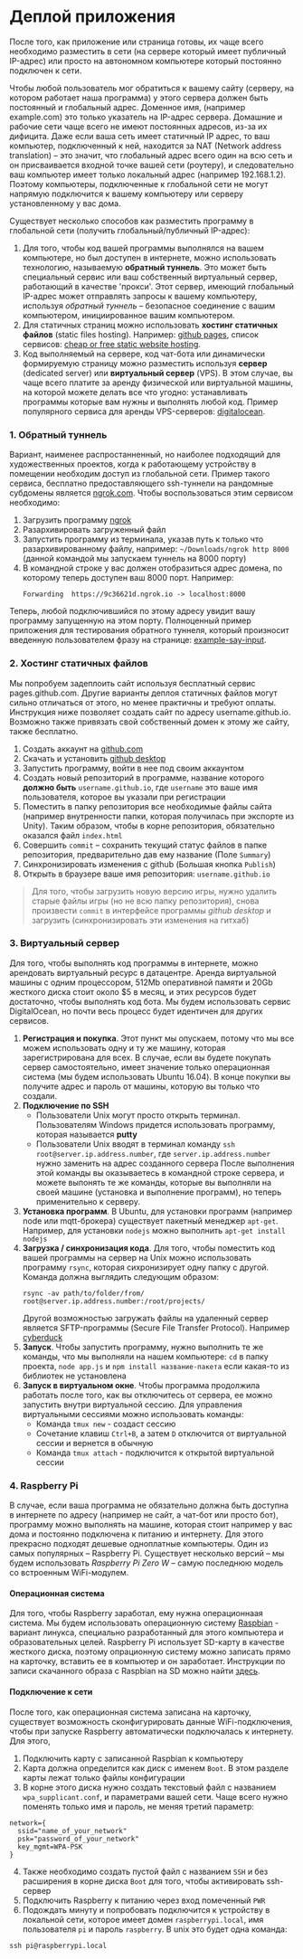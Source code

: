 # Деплой приложения

После того, как приложение или страница готовы, их чаще всего необходимо разместить в сети (на сервере который имеет публичный IP-адрес) или просто на автономном компьютере который постоянно подключен к сети.

Чтобы любой пользователь мог обратиться к вашему сайту (серверу, на котором работает наша программа) у этого сервера должен быть постоянный и глобальный адрес. Доменное имя, (например example.com) это только указатель на IP-адрес сервера. Домашние и рабочие сети чаще всего не имеют постоянных адресов, из-за их дифицита. Даже если ваша сеть имеет статичный IP адрес, то ваш компьютер, подключенный к ней, находится за NAT (Network address translation) – это значит, что глобальный адрес всего один на всю сеть и он присваивается входной точке вашей сети (роутеру), и следовательно ваш компьютер имеет только локальный адрес (например 192.168.1.2). Поэтому компьютеры, подключенные к глобальной сети не могут напрямую подключится к вашему компьютеру или серверу установленному у вас дома.

Существует несколько способов как разместить программу в глобальной сети (получить глобальный/публичный IP-адрес):

1. Для того, чтобы код вашей программы выполнялся на вашем компьютере, но был доступен в интернете, можно использовать технологию, называемую __обратный туннель__. Это может быть специальный сервис или ваш собственный виртуальный сервер, работающий в качестве 'прокси'. Этот сервер, имеющий глобальный IP-адрес может отправлять запросы к вашему компьютеру, используя _обратный туннель_ – безопасное соединение с вашим компьютером, инициированное вашим компьютером.
2. Для статичных страниц можно использовать __хостинг статичных файлов__ (static files hosting). Например: [github pages](https://pages.github.com/), список сервисов: [cheap or free static website hosting](http://alignedleft.com/resources/cheap-web-hosting).
3. Код выполняемый на сервере, код чат-бота или динамически формируемую страницу можно разместить используя __сервер__ (dedicated server) или __виртуальный сервер__ (VPS). В этом случае, вы чаще всего платите за аренду физической или виртуальной машины, на которой можете делать все что угодно: устанавливать программы которые вам нужны и выполнять любой код. Пример популярного сервиса для аренды VPS-серверов: [digitalocean](http://digitalocean.com).


### 1. Обратный туннель

Вариант, наименее распростанненный, но наиболее подходящий для художественных проектов, когда к работающему устройству в помещении необходим доступ из глобальной сети. Пример такого сервиса, бесплатно предоставляющего ssh-туннели на рандомные субдомены является [ngrok.com](https://ngrok.com). Чтобы воспользоваться этим сервисом необходимо:

1. Загрузить программу [ngrok](https://ngrok.com/download)
2. Разархивировать загруженный файл
3. Запустить программу из терминала, указав путь к только что разархивированному файлу, например: `~/Downloads/ngrok http 8000` (данной командой мы запускаем туннель на 8000 порту)
4. В командной строке у вас должен отобразиться адрес домена, по которому теперь доступен ваш 8000 порт. Например:
    ```
    Forwarding  https://9c36621d.ngrok.io -> localhost:8000
    ```

Теперь, любой подключившийся по этому адресу увидит вашу программу запущенную на этом порту. Полноценный пример приложения для тестирования обратного туннеля, который произносит введенную пользователем фразу на странице: [example-say-input](../workshop-simple-interface/example-say-input).


### 2. Хостинг статичных файлов

Мы попробуем задеплоить сайт используя бесплатный сервис pages.github.com. Другие варианты деплоя статичных файлов могут сильно отличаться от этого, но менее практичны и требуют оплаты. Инструкция ниже позволяет создать сайт по адресу username.github.io. Возможно также привязать свой собственный домен к этому же сайту, также бесплатно.

1. Создать аккаунт на [github.com](https://github.com)
2. Скачать и установить [github desktop](https://desktop.github.com/)
3. Запустить программу, войти в нее под своим аккаунтом
4. Создать новый репозиторий в программе, название которого __должно быть__ `username.github.io`, где `username` это ваше имя пользователя, которое вы указали при регистрации
5. Поместить в папку репозитория все необходимые файлы сайта (например внутренности папки, которая получилась при экспорте из Unity). Таким образом, чтобы в корне репозитория, обязательно оказался файл `index.html`
6. Совершить `commit` – сохранить текущий статус файлов в папке репозитория, предварительно дав ему название (Поле `Summary`)
7. Синхронизировать изменения с github (Большая кнопка `Publish`)
8. Открыть в браузере ваше имя репозитория: `username.github.io`

> Для того, чтобы загрузить новую версию игры, нужно удалить старые файлы игры (но не всю папку репозитория), снова произвести `commit` в интерфейсе программы _github desktop_ и загрузить (синхронизировать эти изменения на гитхаб)


### 3. Виртуальный сервер

Для того, чтобы выполнять код программы в интернете, можно арендовать виртуальный ресурс в датацентре. Аренда виртуальной машины с одним процессором, 512Mb оперативной памяти и 20Gb жесткого диска стоит около $5 в месяц, и этих ресурсов будет достаточно, чтобы выполнять код бота. Мы будем использовать сервис DigitalOcean, но почти весь процесс будет идентичен для других сервисов.

1. __Регистрация и покупка__. Этот пункт мы опускаем, потому что мы все можем использовать одну и ту же машину, которая зарегистрирована для всех. В случае, если вы будете покупать сервер самостоятельно, имеет значение только операционная система (мы будем использовать Ubuntu 16.04). В конце покупки вы получите адрес и пароль от машины, которую вы только что создали.
2. __Подключение по SSH__
    - Пользователи Unix могут просто открыть терминал. Пользователям Windows придется использовать программу, которая называется __putty__
    - Пользователи Unix вводят в терминал команду `ssh root@server.ip.address.number`, где `server.ip.address.number` нужно заменить на адрес созданного сервера
    После выполнения этой команды вы оказываетесь в командной строке сервера, и можете выпонять те же команды, которые вы выполняли на своей машине (установка и выполнение программ), но теперь применительно к серверу.
3. __Установка программ__. В Ubuntu, для установки программ (например node или mqtt-брокера) существует пакетный менеджер `apt-get`. Например, для установки `nodejs` можно выполнить `apt-get install nodejs`
4. __Загрузка / cинхронизация кода__. Для того, чтобы поместить код вашей программы на сервер на Unix можно использовать программу `rsync`, которая сихронизирует одну папку с другой. Команда должна выглядить следующим образом:
   ```
   rsync -av path/to/folder/from/ root@server.ip.address.number:/root/projects/
   ```
   Другой возможностью загружать файлы на удаленный сервер является SFTP-программы (Secure File Transfer Protocol). Например [cyberduck](https://cyberduck.io/)
5. __Запуск__. Чтобы запустить программу, нужно выполнить те же команды, что мы выполняли на нашем компьютере: `cd` в папку проекта, `node app.js` и `npm install название-пакета` если какая-то из библиотек не установлена
6. __Запуск в виртуальном окне__. Чтобы программа продолжила работать после того, как вы отключитесь от сервера, ее можно запустить внутри виртуальной сессию. Для управления виртуальными сессиями можно использовать команды:
    - Команда `tmux new` - создаст сессию
    - Сочетание клавиш `Ctrl+B`, а затем `D` отключится от виртуальной сессии и вернется в обычную
    - Команда `tmux attach` - подключится к открытой виртуальной сессии


### 4. Raspberry Pi

В случае, если ваша программа не обязательно должна быть доступна в интернете по адресу (например не сайт, а чат-бот или просто бот), программу можно выполнять на машине, которая стоит например у вас дома и постоянно подключена к питанию и интернету. Для этого прекрасно подходят дешевые одноплатные компьютеры. Один из самых популярных – Raspberry Pi. Существует несколько версий – мы будем использовать _Raspberry Pi Zero W_ – самую последнюю модель со встроенным WiFi-модулем.

#### Операционная система

Для того, чтобы Raspberry заработал, ему нужна операционнаая система. Мы будем использовать операционную систему [Raspbian](https://www.raspberrypi.org/downloads/raspbian/) - вариант линукса, специально разработанный для этого компьютера и образовательных целей. Raspberry Pi использует SD-карту в качестве жесткого диска, поэтому опрационную систему можно записать прямо на карточку, вставить ее в компьютер и он заработает. Инструкции по записи скачанного образа с Raspbian на SD можно найти [здесь](https://www.raspberrypi.org/documentation/installation/installing-images/README.md).

#### Подключение к сети

После того, как операционная система записана на карточку, существует возможность сконфигурировать данные WiFi-подключения, чтобы при запуске Raspberry автоматически подключалась к интернету. Для этого,
1. Подключить карту с записанной Raspbian к компьютеру
2. Карта должна определится как диск с именем `Boot`. В этом разделе карты лежат только файлы конфигурации
3. В корне этого диска нужно создать текстовый файл с названием `wpa_supplicant.conf`, и параметрами вашей сети. Чаще всего нужно поменять только имя и пароль, не меняя третий параметр:
```
network={
  ssid="name_of_your_network"
  psk="password_of_your_network"
  key_mgmt=WPA-PSK
}
```
4. Также необходимо создать пустой файл с названием `SSH` и без расширения в корне диска `Boot` для того, чтобы активировать ssh-сервер
5. Подключить Raspberry к питанию через вход помеченный `PWR`
6. Подождать минуту и попробовать подключится к устройству в локальной сети, которое имеет домен `raspberrypi.local`, имя пользователя `pi` и пароль `raspberry`. В unix это будет одна команда:
```
ssh pi@raspberrypi.local
```
